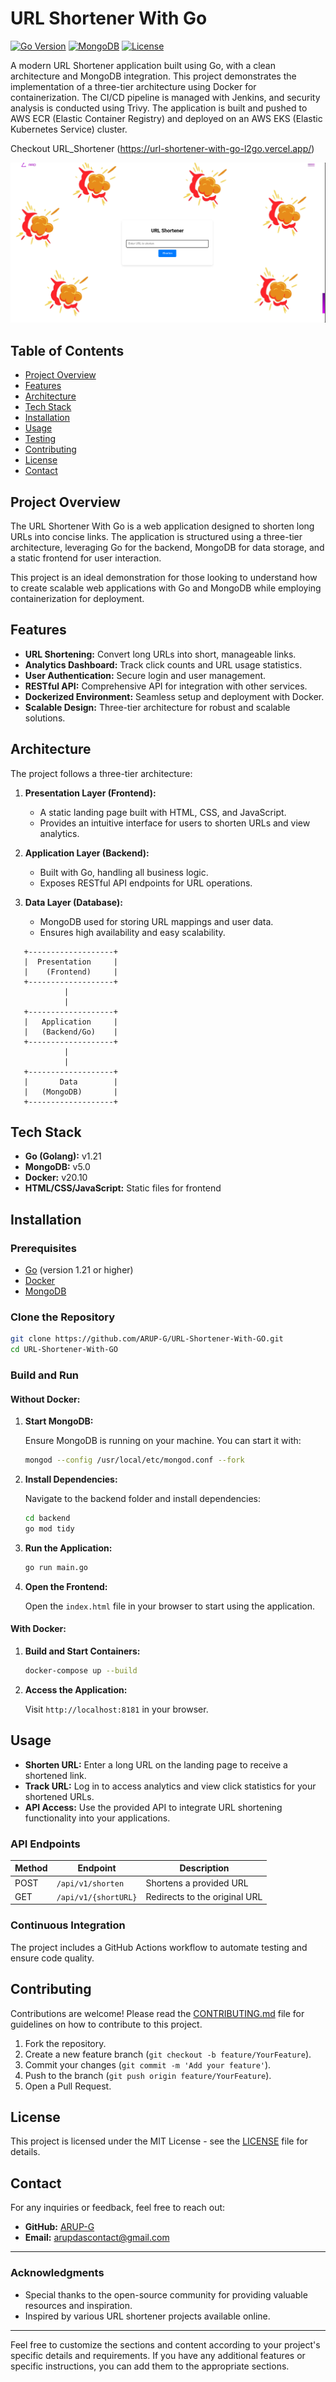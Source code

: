 # URL Shortener With Go

[![Go Version](https://img.shields.io/badge/Go-1.21-blue.svg)](https://golang.org/doc/go1.18)
[![MongoDB](https://img.shields.io/badge/MongoDB-v5.0-green)](https://www.mongodb.com/try/download/community)
[![License](https://img.shields.io/badge/License-MIT-yellow.svg)](LICENSE)

A modern URL Shortener application built using Go, with a clean architecture and MongoDB integration. This project demonstrates the implementation of a three-tier architecture using Docker for containerization. The CI/CD pipeline is managed with Jenkins, and security analysis is conducted using Trivy. The application is built and pushed to AWS ECR (Elastic Container Registry) and deployed on an AWS EKS (Elastic Kubernetes Service) cluster.

Checkout URL_Shortener (https://url-shortener-with-go-l2go.vercel.app/)

![App-face](./images/home-page.png)

## Table of Contents

- [Project Overview](#project-overview)
- [Features](#features)
- [Architecture](#architecture)
- [Tech Stack](#tech-stack)
- [Installation](#installation)
- [Usage](#usage)
- [Testing](#testing)
- [Contributing](#contributing)
- [License](#license)
- [Contact](#contact)

## Project Overview

The URL Shortener With Go is a web application designed to shorten long URLs into concise links. The application is structured using a three-tier architecture, leveraging Go for the backend, MongoDB for data storage, and a static frontend for user interaction. 

This project is an ideal demonstration for those looking to understand how to create scalable web applications with Go and MongoDB while employing containerization for deployment.

## Features

- **URL Shortening:** Convert long URLs into short, manageable links.
- **Analytics Dashboard:** Track click counts and URL usage statistics.
- **User Authentication:** Secure login and user management.
- **RESTful API:** Comprehensive API for integration with other services.
- **Dockerized Environment:** Seamless setup and deployment with Docker.
- **Scalable Design:** Three-tier architecture for robust and scalable solutions.

## Architecture

The project follows a three-tier architecture:

1. **Presentation Layer (Frontend):** 
   - A static landing page built with HTML, CSS, and JavaScript. 
   - Provides an intuitive interface for users to shorten URLs and view analytics.

2. **Application Layer (Backend):** 
   - Built with Go, handling all business logic.
   - Exposes RESTful API endpoints for URL operations.

3. **Data Layer (Database):**
   - MongoDB used for storing URL mappings and user data.
   - Ensures high availability and easy scalability.

```plaintext
   +-------------------+
   |  Presentation     |
   |    (Frontend)     |
   +-------------------+
            |
            |
   +-------------------+
   |   Application     |
   |   (Backend/Go)    |
   +-------------------+
            |
            |
   +-------------------+
   |       Data        |
   |   (MongoDB)       |
   +-------------------+
```

## Tech Stack

- **Go (Golang):** v1.21
- **MongoDB:** v5.0
- **Docker:** v20.10
- **HTML/CSS/JavaScript:** Static files for frontend

## Installation

### Prerequisites

- [Go](https://golang.org/doc/install) (version 1.21 or higher)
- [Docker](https://docs.docker.com/get-docker/)
- [MongoDB](https://www.mongodb.com/try/download/community)

### Clone the Repository

```bash
git clone https://github.com/ARUP-G/URL-Shortener-With-GO.git
cd URL-Shortener-With-GO
```

### Build and Run

#### Without Docker:

1. **Start MongoDB:**
   
   Ensure MongoDB is running on your machine. You can start it with:

   ```bash
   mongod --config /usr/local/etc/mongod.conf --fork
   ```

2. **Install Dependencies:**

   Navigate to the backend folder and install dependencies:

   ```bash
   cd backend
   go mod tidy
   ```

3. **Run the Application:**

   ```bash
   go run main.go
   ```

4. **Open the Frontend:**

   Open the `index.html` file in your browser to start using the application.

#### With Docker:

1. **Build and Start Containers:**

   ```bash
   docker-compose up --build
   ```

2. **Access the Application:**

   Visit `http://localhost:8181` in your browser.

## Usage

- **Shorten URL:** Enter a long URL on the landing page to receive a shortened link.
- **Track URL:** Log in to access analytics and view click statistics for your shortened URLs.
- **API Access:** Use the provided API to integrate URL shortening functionality into your applications.

### API Endpoints

| Method | Endpoint              | Description                       |
|--------|-----------------------|-----------------------------------|
| POST   | `/api/v1/shorten`     | Shortens a provided URL           |
| GET    | `/api/v1/{shortURL}`  | Redirects to the original URL     |


### Continuous Integration

The project includes a GitHub Actions workflow to automate testing and ensure code quality.

## Contributing

Contributions are welcome! Please read the [CONTRIBUTING.md](CONTRIBUTING.md) file for guidelines on how to contribute to this project.

1. Fork the repository.
2. Create a new feature branch (`git checkout -b feature/YourFeature`).
3. Commit your changes (`git commit -m 'Add your feature'`).
4. Push to the branch (`git push origin feature/YourFeature`).
5. Open a Pull Request.

## License

This project is licensed under the MIT License - see the [LICENSE](LICENSE) file for details.

## Contact

For any inquiries or feedback, feel free to reach out:

- **GitHub:** [ARUP-G](https://github.com/ARUP-G)
- **Email:** [arupdascontact@gmail.com](mailto:arupdascontact@gmail.com)

---

### Acknowledgments

- Special thanks to the open-source community for providing valuable resources and inspiration.
- Inspired by various URL shortener projects available online.

---

Feel free to customize the sections and content according to your project's specific details and requirements. If you have any additional features or specific instructions, you can add them to the appropriate sections.

